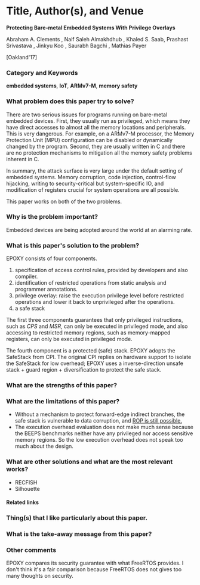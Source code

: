 # Title, Author(s), and Venue
**Protecting Bare-metal Embedded Systems With Privilege Overlays**

Abraham A. Clements , Naif Saleh Almakhdhub , Khaled S. Saab,
Prashast Srivastava , Jinkyu Koo , Saurabh Bagchi , Mathias Payer

[Oakland'17]

### Category and Keywords
**embedded systems**, **IoT**, **ARMv7-M**, **memory safety**

### What problem does this paper try to solve?
There are two serious issues for programs running on bare-metal embedded 
devices.  First, they usually run as privileged, which means they have 
direct accesses to almost all the memory locations and peripherals. 
This is very dangerous. For example, on a ARMv7-M processor, the 
Memory Protection Unit (MPU) configuration can be disabled or dynamically
changed by the program.
Second, they are usually written in C and there are no protection mechanisms
to mitigation all the memory safety problems inherent in C.

In summary, the attack surface is very large under the default setting
of embedded systems. Memory corruption, code injection, control-flow
hijacking, writing to security-critical but system-specific IO, and
modification of registers crucial for system operations are all possible.

This paper works on both of the two problems.

### Why is the problem important?
Embedded devices are being adopted around the world at an alarming rate.

### What is this paper's solution to the problem?
EPOXY consists of four components.
1. specification of access control rules, provided by developers and 
   also compiler.
2. identification of restricted operations from static analysis and
   programmer annotations.
3. privilege overlay: raise the execution privilege level before
   restricted operations and lower it back to unprivileged after the operations.
4. a safe stack

The first three components guarantees that only privileged instructions,
such as *CPS* and *MSR*, can only be executed in privileged mode, and 
also accessing to restricted memory regions, such as memory-mapped registers,
can only be executed in privileged mode.

The fourth component is a protected (safe) stack. EPOXY adopts the SafeStack
from CPI. The original CPI replies on hardware support to isolate the 
SafeStack for low overhead; EPOXY uses a inverse-direction unsafe stack + 
guard region + diversification to protect the safe stack.

### What are the strengths of this paper?

### What are the limitations of this paper?

- Without a mechanism to protect forward-edge indirect branches, the safe
  stack is vulnerable to data corruption, and [ROP is still
  possible.](http://clang.llvm.org/docs/SafeStack.html#known-security-limitations)
- The execution overhead evaluation does not make much sense because the 
  BEEPS benchmarks neither have any privileged nor access sensitive 
  memory regions. So the low execution overhead does not speak too much 
  about the design.

### What are other solutions and what are the most relevant works?
- RECFISH
- Silhouette

#### Related links

### Thing(s) that I like particularly about this paper.

### What is the take-away message from this paper?

### Other comments
EPOXY compares its security guarantee with what FreeRTOS provides. 
I don't think it's a fair comparison because FreeRTOS does not gives too 
many thoughts on security.
